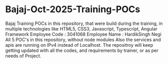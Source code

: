# Bajaj-Oct-2025-Training-POCs
Bajaj Training POCs in this repository, that were build during the training, in multiple technologies like HTML5, CSS3, Javascript, Typescript, Angular Framework
Employee Code : 3041068
Employee Name : HardikSingh Negi
All 5 POC's in this repository, without node modules
Also the services and apis are running on IPv4 instead of Localhost.
The repositroy will keep getting updated with all the codes, and requirements by trainer, or as per needs of Project.
